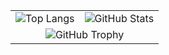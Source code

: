<!-- ── Language card ── GitHub stats card ── -->
<table>
  <tr>
    <td>
      <img src="https://github-readme-stats.vercel.app/api/top-langs/?username=Hariprashad-Ravikumar&layout=compact&langs_count=10&hide=cmake,makefile&theme=github_light" alt="Top Langs"/>
    </td>
    <td>
      <img src="https://github-readme-stats.vercel.app/api?username=Hariprashad-Ravikumar&show_icons=true&hide_rank=true&theme=github_dark" alt="GitHub Stats"/>
    </td>
  </tr>
    <tr>
    <td colspan="2" style="text-align:center;">
      <img
        src="https://github-profile-trophy.vercel.app/?username=Hariprashad-Ravikumar&theme=darkhub&no-frame=true&margin-w=15"
        alt="GitHub Trophy"
        style="max-width:100%; height:auto;"
      />
    </td>
  </tr>
</table>
